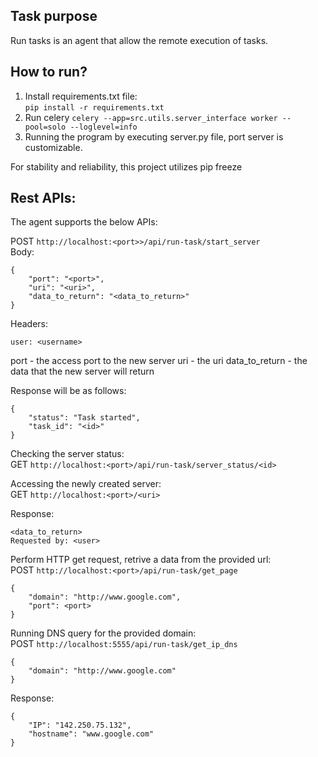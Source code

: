 
Task purpose
------
Run tasks is an agent that allow the remote execution of tasks.

How to run?
----------
1. Install requirements.txt file: <br>
``` pip install -r requirements.txt ``` 
2. Run celery
 ```celery --app=src.utils.server_interface worker --pool=solo --loglevel=info ```
3. Running the program by executing server.py file, port server is customizable.

For stability and reliability, this project utilizes pip freeze

Rest APIs:
-------

The agent supports the below APIs:

POST ```http://localhost:<port>>/api/run-task/start_server``` <br>
Body:
```
{
    "port": "<port>",
    "uri": "<uri>",
    "data_to_return": "<data_to_return>"
}
```
Headers:
```
user: <username>
```

port - the access port to the new server
uri - the uri
data_to_return - the data that the new server will return

Response will be as follows:
```
{
    "status": "Task started",
    "task_id": "<id>"
}
```

Checking the server status: <br>
GET ``` http://localhost:<port>/api/run-task/server_status/<id> ```


Accessing the newly created server: <br>
GET ``` http://localhost:<port>/<uri> ```

Response:
```
<data_to_return>
Requested by: <user>
```



Perform HTTP get request, retrive a data from the provided url: <br>
POST ``` http://localhost:<port>/api/run-task/get_page ```
```
{
    "domain": "http://www.google.com",
    "port": <port>
}
```

Running DNS query for the provided domain: <br>
POST ``` http://localhost:5555/api/run-task/get_ip_dns ```
```
{
    "domain": "http://www.google.com"
}
```

Response:
```
{
    "IP": "142.250.75.132",
    "hostname": "www.google.com"
}
```
